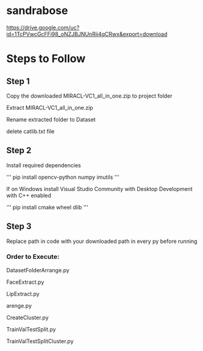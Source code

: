 # sandrabose
https://drive.google.com/uc?id=1TcPVwcGcFFi98_oNZJBJNUnRii4qCRwx&export=download

# Steps to Follow

## Step 1

Copy the downloaded MIRACL-VC1_all_in_one.zip to project folder

Extract MIRACL-VC1_all_in_one.zip

Rename extracted folder to Dataset

delete catlib.txt file

## Step 2

Install required dependencies

'''
pip install opencv-python numpy imutils
'''

If on Windows install Visual Studio Community with Desktop Development with C++ enabled

'''
pip install cmake wheel dlib
'''

## Step 3 

Replace path in code with your downloaded path in every py before running

### Order to Execute:

DatasetFolderArrange.py

FaceExtract.py

LipExtract.py

arenge.py

CreateCluster.py

TrainValTestSplit.py

TrainValTestSplitCluster.py
